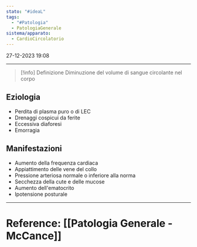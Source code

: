```yaml
---
stato: "#ideaL"
tags:
  - "#Patologia"
  - PatologiaGenerale
sistema/apparato:
  - CardioCircolatorio
---
```

27-12-2023 19:08

--- 

>[!info] Definizione
> Diminuzione del volume di sangue circolante nel corpo

## Eziologia
- Perdita di plasma puro o di LEC
- Drenaggi cospicui da ferite
- Eccessiva diaforesi
- Emorragia
## Manifestazioni
- Aumento della frequenza cardiaca
- Appiattimento delle vene del collo
- Pressione arteriosa normale o inferiore alla norma
- Secchezza della cute e delle mucose
- Aumento dell'ematocrito
- Ipotensione posturale














--- 
# Reference: [[Patologia Generale - McCance]]